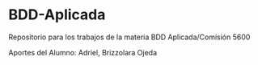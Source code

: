 # BDD-Aplicada
Repositorio para los trabajos de la materia BDD Aplicada/Comisión 5600

Aportes del Alumno:
Adriel, Brizzolara Ojeda
